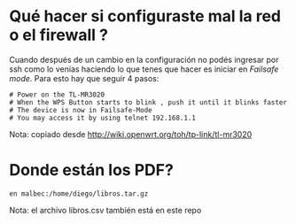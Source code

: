 # Qué hacer si configuraste mal la red o el firewall ?

  Cuando después de un cambio en la configuración no podés ingresar por ssh
como lo venías haciendo lo que tenes que hacer es iniciar en *Failsafe mode*.
Para esto hay que seguir 4 pasos:

    # Power on the TL-MR3020
    # When the WPS Button starts to blink , push it until it blinks faster
    # The device is now in Failsafe-Mode
    # You may access it by using telnet 192.168.1.1

Nota: copiado desde http://wiki.openwrt.org/toh/tp-link/tl-mr3020


# Donde están los PDF?

    en malbec:/home/diego/libros.tar.gz

Nota: el archivo libros.csv también está en este repo
